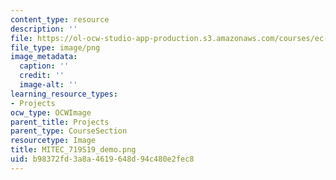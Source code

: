 ```yaml
---
content_type: resource
description: ''
file: https://ol-ocw-studio-app-production.s3.amazonaws.com/courses/ec-719-d-lab-water-climate-change-and-health-spring-2019/b98372fd3a8a4619648d94c480e2fec8_MITEC_719S19_demo.png
file_type: image/png
image_metadata:
  caption: ''
  credit: ''
  image-alt: ''
learning_resource_types:
- Projects
ocw_type: OCWImage
parent_title: Projects
parent_type: CourseSection
resourcetype: Image
title: MITEC_719S19_demo.png
uid: b98372fd-3a8a-4619-648d-94c480e2fec8
---
```

